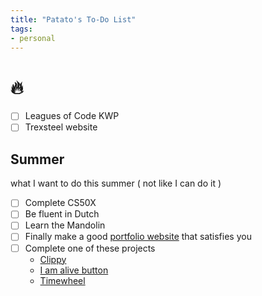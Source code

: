 ```yaml
---
title: "Patato's To-Do List"
tags:
- personal
---
```


# 🔥
- [ ] Leagues of Code KWP
- [ ] Trexsteel website

## Summer
what I want to do this summer ( not like I can do it )

- [ ] Complete CS50X
- [ ] Be fluent in Dutch
- [ ] Learn the Mandolin
- [ ] Finally make a good [portfolio website](https://patato.live) that satisfies you
- [ ] Complete one of these projects
	- [Clippy](ideas/clippy)
	- [I am alive button](ideas/alive_button)
	- [Timewheel](ideas/timewheel)